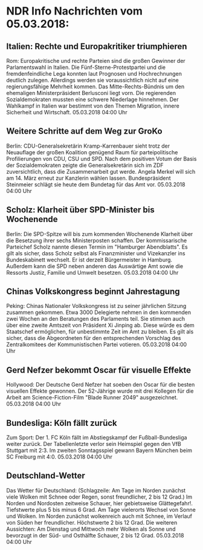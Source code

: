 # NDR Info Nachrichten vom 05.03.2018:


## Italien: Rechte und Europakritiker triumphieren
Rom: Europakritische und rechte Parteien sind die großen Gewinner der Parlamentswahl in Italien. Die Fünf-Sterne-Protestpartei und die fremdenfeindliche Lega konnten laut Prognosen und Hochrechnungen deutlich zulegen. Allerdings werden sie voraussichtlich nicht auf eine regierungsfähige Mehrheit kommen. Das Mitte-Rechts-Bündnis um den ehemaligen Ministerpräsident Berlusconi liegt vorn. Die regierenden Sozialdemokraten mussten eine schwere Niederlage hinnehmen. Der Wahlkampf in Italien war bestimmt von den Themen Migration, innere Sicherheit und Wirtschaft. 05.03.2018 04:00 Uhr 

## Weitere Schritte auf dem Weg zur GroKo
Berlin: CDU-Generalsekretärin Kramp-Karrenbauer sieht trotz der Neuauflage der großen Koalition genügend Raum für parteipolitische Profilierungen von CDU, CSU und SPD. Nach dem positiven Votum der Basis der Sozialdemokraten zeigte die Generalsekretärin sich im ZDF zuversichtlich, dass die Zusammenarbeit gut werde. Angela Merkel will sich am 14. März erneut zur Kanzlerin wählen lassen. Bundespräsident Steinmeier schlägt sie heute dem Bundetag für das Amt vor. 05.03.2018 04:00 Uhr 

## Scholz: Klarheit über SPD-Minister bis Wochenende
Berlin: Die SPD-Spitze will bis zum kommenden Wochenende Klarheit über die Besetzung ihrer sechs Ministerposten schaffen. Der kommissarische Parteichef Scholz  nannte diesen Termin im "Hamburger Abendblatts". Es gilt als sicher, dass Scholz selbst als Finanzminister und Vizekanzler ins Bundeskabinett wechselt. Er ist derzeit Bürgermeister in Hamburg. Außerdem kann die SPD neben anderen das Auswärtige Amt sowie die Ressorts Justiz, Familie und Umwelt besetzen. 05.03.2018 04:00 Uhr 

## Chinas Volkskongress beginnt Jahrestagung
Peking: Chinas Nationaler Volkskongress ist zu seiner jährlichen Sitzung zusammen gekommen. Etwa 3000 Delegierte nehmen in den kommenden zwei Wochen an den Beratungen des Parlaments teil. Sie stimmen auch über eine zweite Amtszeit von Präsident Xi Jinping ab. Diese würde es dem Staatschef ermöglichen, für unbestimmte Zeit im Amt zu bleiben. Es gilt als sicher, dass die Abgeordneten für den entsprechenden Vorschlag des Zentralkomitees der Kommunistischen Partei votieren. 05.03.2018 04:00 Uhr 

## Gerd Nefzer bekommt Oscar für visuelle Effekte
Hollywood: Der Deutsche Gerd Nefzer hat soeben den Oscar für die besten visuellen Effekte gewonnen. Der 52-Jährige wurde mit drei Kollegen für die Arbeit am Science-Fiction-Film "Blade Runner 2049" ausgezeichnet. 05.03.2018 04:00 Uhr 

## Bundesliga: Köln fällt zurück
Zum Sport: Der 1. FC Köln fällt im Abstiegskampf der Fußball-Bundesliga weiter zurück. Der Tabellenletzte verlor sein Heimspiel gegen den VfB Stuttgart mit 2:3. Im zweiten Sonntagsspiel gewann Bayern München beim SC Freiburg mit 4:0. 05.03.2018 04:00 Uhr 

## Deutschland-Wetter
Das Wetter für Deutschland:
(Schlagzeile: Am Tage im Norden zunächst viele Wolken mit Schnee oder Regen, sonst freundlicher, 2 bis 12 Grad.) Im Norden und Nordosten zeitweise Schauer, hier gebietsweise Glättegefahr!. Tiefstwerte plus 5 bis minus 6 Grad. Am Tage vielerorts Wechsel von Sonne und Wolken. Im Norden zunächst wolkenreich auch mit Schnee, im Verlauf von Süden her freundlicher. Höchstwerte 2 bis 12 Grad. Die weiteren Aussichten: Am Dienstag und Mittwoch mehr Wolken als Sonne und bevorzugt in der Süd- und Osthälfte Schauer, 2 bis 12 Grad. 05.03.2018 04:00 Uhr 
